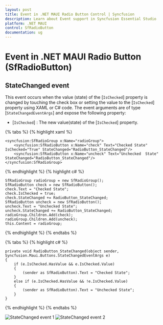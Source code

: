 ```yaml
---
layout: post
title: Event in .NET MAUI Radio Button Control | Syncfusion
description: Learn about Event support in Syncfusion Essential Studio .NET MAUI Radio Button control, its elements and more.
platform: .NET MAUI
control: SfRadioButton
documentation: ug
---
```


# Event in .NET MAUI Radio Button (SfRadioButton)

## StateChanged event

This event occurs when the value (state) of the [`IsChecked`] property is changed by touching the check box or setting the value to the [`IsChecked`] property using XAML or C# code. The event arguments are of type [`StateChangedEventArgs`] and expose the following property:

* [`IsChecked`] : The new value(state) of the [`IsChecked`] property.

{% tabs %}
{% highlight xaml %}

    <syncfusion:SfRadioGroup x:Name="radioGroup">
        <syncfusion:SfRadioButton x:Name="check" Text="Checked State" IsChecked="True" StateChanged="RadioButton_StateChanged"/>
        <syncfusion:SfRadioButton x:Name="uncheck" Text="Unchecked  State" StateChanged="RadioButton_StateChanged"/>
    </syncfusion:SfRadioGroup>

{% endhighlight %}
{% highlight c# %}

    SfRadioGroup radioGroup = new SfRadioGroup();
    SfRadioButton check = new SfRadioButton();
    check.Text = "Checked State";
    check.IsChecked = true;
    check.StateChanged += RadioButton_StateChanged;
    SfRadioButton uncheck = new SfRadioButton();
    uncheck.Text = "Unchecked State";
    uncheck.StateChanged += RadioButton_StateChanged;
    radioGroup.Children.Add(check);
    radioGroup.Children.Add(uncheck);
    this.Content = radioGroup;

{% endhighlight %}
{% endtabs %}

{% tabs %}
{% highlight c# %}

    private void RadioButton_StateChanged(object sender, Syncfusion.Maui.Buttons.StateChangedEventArgs e)
    {
        if (e.IsChecked.HasValue && e.IsChecked.Value)
        {
            (sender as SfRadioButton).Text = "Checked State";
        }
        else if (e.IsChecked.HasValue && !e.IsChecked.Value)
        {
            (sender as SfRadioButton).Text = "Unchecked State";
        }
    }
 
{% endhighlight %}
{% endtabs %}

![StateChanged event 1](Images/Event/statechanged1.png)
![StateChanged event 2](Images/Event/statechanged2.png)
